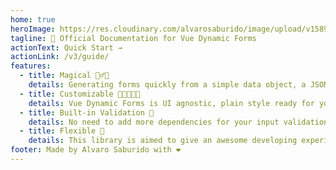 ```yaml
---
home: true
heroImage: https://res.cloudinary.com/alvarosaburido/image/upload/v1589993773/portfolio/web/vue-dynamic-forms/open-graph-preview_kv4glm.png
tagline: 📑 Official Documentation for Vue Dynamic Forms
actionText: Quick Start →
actionLink: /v3/guide/
features:
  - title: Magical 🧞‍♂️✨
    details: Generating forms quickly from a simple data object, a JSON string or the response from an ajax call using only a DynamicForm component, yup, that easily.
  - title: Customizable 🧑‍🎤👩🏻‍🎤
    details: Vue Dynamic Forms is UI agnostic, plain style ready for you to customize, or you can import one of the default themes
  - title: Built-in Validation 🦾
    details: No need to add more dependencies for your input validations, Vue Dynamic Forms comes with a pretty solid built-in validations to make your life and your project easier.
  - title: Flexible 🤸
    details: This library is aimed to give an awesome developing experience, you need a really custom input type that is not in the library? Create your own and  attach it vía scoped slots.
footer: Made by Alvaro Saburido with ❤️
---
```

